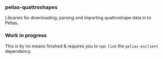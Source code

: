 
### pelias-quattroshapes

Libraries for downloading; parsing and importing quattroshape data in to Pelias.

### Work in progress

This is by no means finished & requires you to `npm link` the `pelias-esclient` dependency.